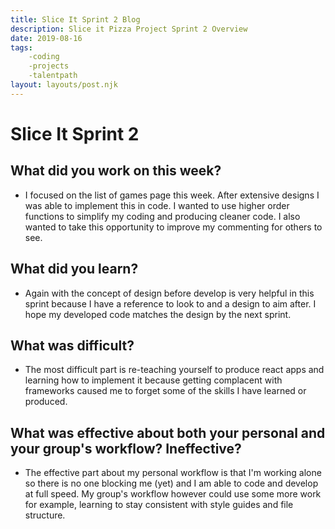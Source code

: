```yaml
---
title: Slice It Sprint 2 Blog
description: Slice it Pizza Project Sprint 2 Overview
date: 2019-08-16
tags:
    -coding
    -projects
    -talentpath
layout: layouts/post.njk
---
```


# Slice It Sprint 2

## What did you work on this week?
* I focused on the list of games page this week. After extensive designs I was able to implement this in code. I wanted to use higher order functions to simplify my coding and producing cleaner code. I also wanted to take this opportunity to improve my commenting for others to see.
  
## What did you learn?
* Again with the concept of design before develop is very helpful in this sprint because I have a reference to look to and a design to aim after. I hope my developed code matches the design by the next sprint.

## What was difficult?
* The most difficult part is re-teaching yourself to produce react apps and learning how to implement it because getting complacent with frameworks caused me to forget some of the skills I have learned or produced.

## What was effective about both your personal and your group's workflow? Ineffective?
* The effective part about my personal workflow is that I'm working alone so there is no one blocking me (yet) and I am able to code and develop at full speed. My group's workflow however could use some more work for example, learning to stay consistent with style guides and file structure.